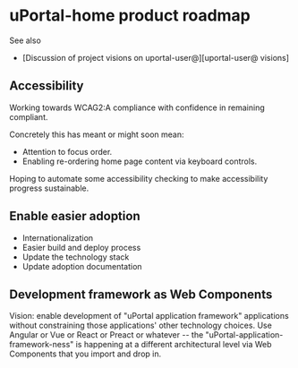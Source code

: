 # uPortal-home product roadmap

See also

+ [Discussion of project visions on uportal-user@][uportal-user@ visions]

## Accessibility

Working towards WCAG2:A compliance with confidence in remaining compliant.

Concretely this has meant or might soon mean:

+ Attention to focus order.
+ Enabling re-ordering home page content via keyboard controls.

Hoping to automate some accessibility checking to make accessibility progress
sustainable.

## Enable easier adoption

+ Internationalization
+ Easier build and deploy process
+ Update the technology stack
+ Update adoption documentation

## Development framework as Web Components

Vision: enable development of "uPortal application framework" applications
without constraining those applications' other technology choices. Use Angular
or Vue or React or Preact or whatever -- the
"uPortal-application-framework-ness" is happening at a different architectural
level via Web Components that you import and drop in.
